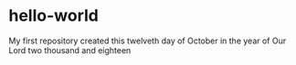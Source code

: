 # hello-world
My first repository created this twelveth day of October in the year of Our Lord two thousand and eighteen
